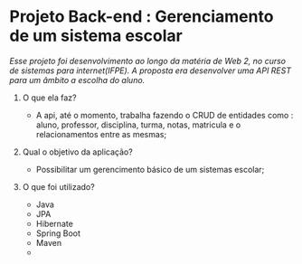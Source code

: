 # Projeto Back-end : Gerenciamento de um sistema escolar

*Esse projeto foi desenvolvimento ao longo da matéria de Web 2, no curso de sistemas para internet(IFPE).*
*A proposta era desenvolver uma API REST para um âmbito a escolha do aluno.*


1. O que ela faz?
   - A api, até o momento, trabalha fazendo o CRUD de entidades como : aluno, professor, disciplina, turma, notas, matricula e o relacionamentos entre as mesmas;
     
2. Qual o objetivo da aplicação?
   - Possibilitar um gerencimento básico de um sistemas escolar;
     
3. O que foi utilizado?
   - Java
   - JPA
   - Hibernate
   - Spring Boot
   - Maven
   - 
